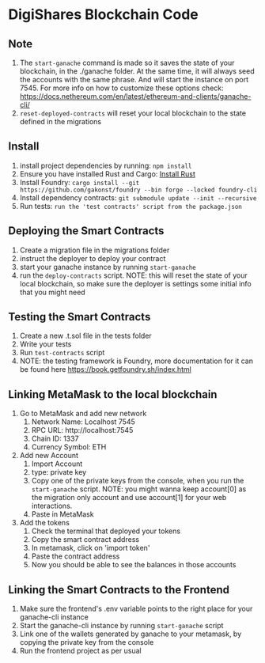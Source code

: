 # DigiShares Blockchain Code

## Note
1. The `start-ganache` command is made so it saves the state of your blockchain, in the ./ganache folder. At the same time, it will always seed the accounts with the same phrase. And will start the instance on port 7545. For more info on how to customize these options check: https://docs.nethereum.com/en/latest/ethereum-and-clients/ganache-cli/
2. `reset-deployed-contracts` will reset your local blockchain to the state defined in the migrations

## Install

1. install project dependencies by running: `npm install`
2. Ensure you have installed Rust and Cargo: [Install Rust](https://www.rust-lang.org/tools/install)
3. Install Foundry:
   `cargo install --git https://github.com/gakonst/foundry --bin forge --locked foundry-cli`
4. Install dependency contracts:
   `git submodule update --init --recursive`
5. Run tests:
   `run the 'test contracts' script from the package.json`

## Deploying the Smart Contracts
1. Create a migration file in the migrations folder
2. instruct the deployer to deploy your contract
3. start your ganache instance by running `start-ganache`
4. run the `deploy-contracts` script. NOTE: this will reset the state of your local blockchain, so make sure the deployer is settings some initial info that you might need

## Testing the Smart Contracts
1. Create a new .t.sol file in the tests folder
2. Write your tests
3. Run `test-contracts` script
4. NOTE: the testing framework is Foundry, more documentation for it can be found here https://book.getfoundry.sh/index.html

## Linking MetaMask to the local blockchain
1. Go to MetaMask and add new network
   1. Network Name: Localhost 7545
   2. RPC URL: http://localhost:7545
   3. Chain ID: 1337
   4. Currency Symbol: ETH
2. Add new Account
   1. Import Account
   2. type: private key
   3. Copy one of the private keys from the console, when you run the `start-ganache` script. NOTE: you might wanna keep account[0] as the migration only account and use account[1] for your web interactions.
   4. Paste in MetaMask
3. Add the tokens
   1. Check the terminal that deployed your tokens
   2. Copy the smart contract address
   3. In metamask, click on 'import token'
   4. Paste the contract address
   5. Now you should be able to see the balances in those accounts

## Linking the Smart Contracts to the Frontend
1. Make sure the frontend's .env variable points to the right place for your ganache-cli instance
2. Start the ganache-cli instance by running `start-ganache` script
3. Link one of the wallets generated by ganache to your metamask, by copying the private key from the console
4. Run the frontend project as per usual
